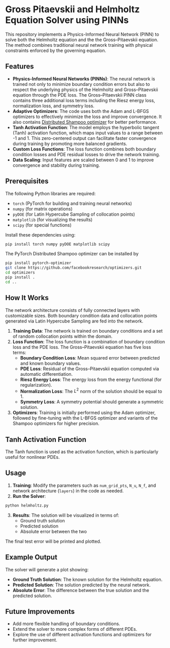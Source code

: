 # Gross Pitaevskii and Helmholtz Equation Solver using PINNs

This repository implements a Physics-Informed Neural Network (PINN) to solve both the Helmholtz equation and the the Gross–Pitaevskii equation. The method combines traditional neural network training with physical constraints enforced by the governing equation.

## Features

- **Physics-Informed Neural Networks (PINNs)**: The neural network is trained not only to minimize boundary condition errors but also to respect the underlying physics of the Helmholtz and Gross–Pitaevskii equation through the PDE loss. The Gross–Pitaevskii PINN class contains three additional loss terms including the Riesz energy loss, normalization loss, and symmetry loss.
- **Adaptive Optimizers**: The code uses both the Adam and L-BFGS optimizers to effectively minimize the loss and improve convergence. It also contains [Distributed Shampoo optimizer](https://github.com/facebookresearch/optimizers/tree/main) for better performance.
- **Tanh Activation Function**: The model employs the hyperbolic tangent (Tanh) activation function, which maps input values to a range between -1 and 1. This zero-centered output can facilitate faster convergence during training by promoting more balanced gradients.
- **Custom Loss Functions**: The loss function combines both boundary condition losses and PDE residual losses to drive the network training.
- **Data Scaling**: Input features are scaled between 0 and 1 to improve convergence and stability during training.

## Prerequisites

The following Python libraries are required:

- `torch` (PyTorch for building and training neural networks)
- `numpy` (for matrix operations)
- `pyDOE` (for Latin Hypercube Sampling of collocation points)
- `matplotlib` (for visualizing the results)
- `scipy` (for special functions)

Install these dependencies using:

```bash
pip install torch numpy pyDOE matplotlib scipy
```

The PyTorch Distributed Shampoo optimizer can be installed by

```bash
pip install pytorch-optimizer
git clone https://github.com/facebookresearch/optimizers.git
cd optimizers
pip install .
cd ..
```

## How It Works

The network architecture consists of fully connected layers with customizable sizes. Both boundary condition data and collocation points generated via Latin Hypercube Sampling are fed into the network.

1. **Training Data**: The network is trained on boundary conditions and a set of random collocation points within the domain.
2. **Loss Function**: The loss function is a combination of boundary condition loss and the PDE loss. The Gross–Pitaevskii equation has five loss terms:
   - **Boundary Condition Loss**: Mean squared error between predicted and known boundary values.
   - **PDE Loss**: Residual of the Gross–Pitaevskii equation computed via automatic differentiation.
   - **Riesz Energy Loss**: The energy loss from the energy functional (for regularization).
   - **Normalization Loss**: The $L^2$ norm of the solution should be equal to $1$.
   - **Symmetry Loss**: A symmetry potential should generate a symmetric solution.
3. **Optimizers**: Training is initially performed using the Adam optimizer, followed by fine-tuning with the L-BFGS optimizer and variants of the Shampoo optimizers for higher precision.

## Tanh Activation Function

The Tanh function is used as the activation function, which is particularly useful for nonlinear PDEs.

## Usage

1. **Training**: Modify the parameters such as `num_grid_pts`, `N_u`, `N_f`, and network architecture (`layers`) in the code as needed.
2. **Run the Solver**:

```bash
python helmholtz.py
```
3. **Results**: The solution will be visualized in terms of:
   - Ground truth solution
   - Predicted solution
   - Absolute error between the two

The final test error will be printed and plotted.

## Example Output

The solver will generate a plot showing:

- **Ground Truth Solution**: The known solution for the Helmholtz equation.
- **Predicted Solution**: The solution predicted by the neural network.
- **Absolute Error**: The difference between the true solution and the predicted solution.

## Future Improvements

- Add more flexible handling of boundary conditions.
- Extend the solver to more complex forms of different PDEs.
- Explore the use of different activation functions and optimizers for further improvement.
